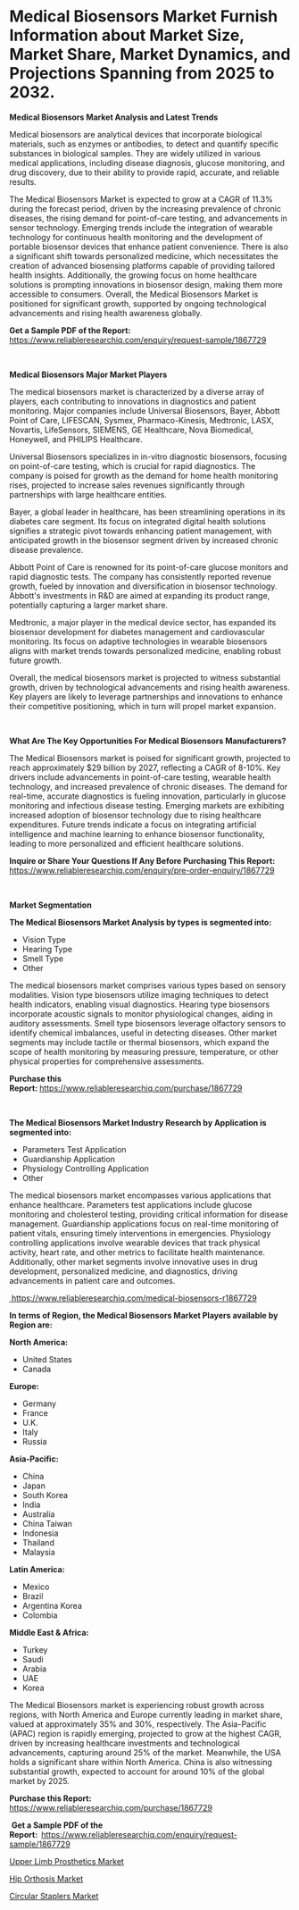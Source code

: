 <p><h1>Medical Biosensors Market Furnish Information about Market Size, Market Share, Market Dynamics, and Projections Spanning from 2025 to 2032.</h1></p><p><strong>Medical Biosensors Market Analysis and Latest Trends</strong></p>
<p><p>Medical biosensors are analytical devices that incorporate biological materials, such as enzymes or antibodies, to detect and quantify specific substances in biological samples. They are widely utilized in various medical applications, including disease diagnosis, glucose monitoring, and drug discovery, due to their ability to provide rapid, accurate, and reliable results. </p><p>The Medical Biosensors Market is expected to grow at a CAGR of 11.3% during the forecast period, driven by the increasing prevalence of chronic diseases, the rising demand for point-of-care testing, and advancements in sensor technology. Emerging trends include the integration of wearable technology for continuous health monitoring and the development of portable biosensor devices that enhance patient convenience. There is also a significant shift towards personalized medicine, which necessitates the creation of advanced biosensing platforms capable of providing tailored health insights. Additionally, the growing focus on home healthcare solutions is prompting innovations in biosensor design, making them more accessible to consumers. Overall, the Medical Biosensors Market is positioned for significant growth, supported by ongoing technological advancements and rising health awareness globally.</p></p>
<p><strong>Get a Sample PDF of the Report:&nbsp;</strong> <a href="https://www.reliableresearchiq.com/enquiry/request-sample/1867729?utm_campaign=99&utm_medium=2&utm_source=Github&utm_content=ia&utm_term=04032025&utm_id=medical-biosensors">https://www.reliableresearchiq.com/enquiry/request-sample/1867729</a></p>
<p>&nbsp;</p>
<p><strong>Medical Biosensors Major Market Players</strong></p>
<p><p>The medical biosensors market is characterized by a diverse array of players, each contributing to innovations in diagnostics and patient monitoring. Major companies include Universal Biosensors, Bayer, Abbott Point of Care, LIFESCAN, Sysmex, Pharmaco-Kinesis, Medtronic, LASX, Novartis, LifeSensors, SIEMENS, GE Healthcare, Nova Biomedical, Honeywell, and PHILIPS Healthcare.</p><p>Universal Biosensors specializes in in-vitro diagnostic biosensors, focusing on point-of-care testing, which is crucial for rapid diagnostics. The company is poised for growth as the demand for home health monitoring rises, projected to increase sales revenues significantly through partnerships with large healthcare entities.</p><p>Bayer, a global leader in healthcare, has been streamlining operations in its diabetes care segment. Its focus on integrated digital health solutions signifies a strategic pivot towards enhancing patient management, with anticipated growth in the biosensor segment driven by increased chronic disease prevalence.</p><p>Abbott Point of Care is renowned for its point-of-care glucose monitors and rapid diagnostic tests. The company has consistently reported revenue growth, fueled by innovation and diversification in biosensor technology. Abbott's investments in R&D are aimed at expanding its product range, potentially capturing a larger market share.</p><p>Medtronic, a major player in the medical device sector, has expanded its biosensor development for diabetes management and cardiovascular monitoring. Its focus on adaptive technologies in wearable biosensors aligns with market trends towards personalized medicine, enabling robust future growth.</p><p>Overall, the medical biosensors market is projected to witness substantial growth, driven by technological advancements and rising health awareness. Key players are likely to leverage partnerships and innovations to enhance their competitive positioning, which in turn will propel market expansion.</p></p>
<p>&nbsp;</p>
<p><strong>What Are The Key Opportunities For Medical Biosensors Manufacturers?</strong></p>
<p><p>The Medical Biosensors market is poised for significant growth, projected to reach approximately $29 billion by 2027, reflecting a CAGR of 8-10%. Key drivers include advancements in point-of-care testing, wearable health technology, and increased prevalence of chronic diseases. The demand for real-time, accurate diagnostics is fueling innovation, particularly in glucose monitoring and infectious disease testing. Emerging markets are exhibiting increased adoption of biosensor technology due to rising healthcare expenditures. Future trends indicate a focus on integrating artificial intelligence and machine learning to enhance biosensor functionality, leading to more personalized and efficient healthcare solutions.</p></p>
<p><strong>Inquire or Share Your Questions If Any Before Purchasing This Report:</strong> <a href="https://www.reliableresearchiq.com/enquiry/pre-order-enquiry/1867729?utm_campaign=99&utm_medium=2&utm_source=Github&utm_content=ia&utm_term=04032025&utm_id=medical-biosensors">https://www.reliableresearchiq.com/enquiry/pre-order-enquiry/1867729</a></p>
<p>&nbsp;</p>
<p><strong>Market Segmentation</strong></p>
<p><strong>The Medical Biosensors Market Analysis by types is segmented into:</strong></p>
<p><ul><li>Vision Type</li><li>Hearing Type</li><li>Smell Type</li><li>Other</li></ul></p>
<p><p>The medical biosensors market comprises various types based on sensory modalities. Vision type biosensors utilize imaging techniques to detect health indicators, enabling visual diagnostics. Hearing type biosensors incorporate acoustic signals to monitor physiological changes, aiding in auditory assessments. Smell type biosensors leverage olfactory sensors to identify chemical imbalances, useful in detecting diseases. Other market segments may include tactile or thermal biosensors, which expand the scope of health monitoring by measuring pressure, temperature, or other physical properties for comprehensive assessments.</p></p>
<p><strong>Purchase this Report:&nbsp;</strong><a href="https://www.reliableresearchiq.com/purchase/1867729?utm_campaign=99&utm_medium=2&utm_source=Github&utm_content=ia&utm_term=04032025&utm_id=medical-biosensors">https://www.reliableresearchiq.com/purchase/1867729</a></p>
<p>&nbsp;</p>
<p><strong>The Medical Biosensors Market Industry Research by Application is segmented into:</strong></p>
<p><ul><li>Parameters Test Application</li><li>Guardianship Application</li><li>Physiology Controlling Application</li><li>Other</li></ul></p>
<p><p>The medical biosensors market encompasses various applications that enhance healthcare. Parameters test applications include glucose monitoring and cholesterol testing, providing critical information for disease management. Guardianship applications focus on real-time monitoring of patient vitals, ensuring timely interventions in emergencies. Physiology controlling applications involve wearable devices that track physical activity, heart rate, and other metrics to facilitate health maintenance. Additionally, other market segments involve innovative uses in drug development, personalized medicine, and diagnostics, driving advancements in patient care and outcomes.</p></p>
<p><a href="https://www.reliableresearchiq.com/medical-biosensors-r1867729?utm_campaign=99&utm_medium=2&utm_source=Github&utm_content=ia&utm_term=04032025&utm_id=medical-biosensors">&nbsp;https://www.reliableresearchiq.com/medical-biosensors-r1867729</a></p>
<p><strong>In terms of Region, the Medical Biosensors Market Players available by Region are:</strong></p>
<p>
    <p> <strong> North America: </strong>
        <ul>
            <li>United States</li>
            <li>Canada</li>
        </ul>
        </p> 
    <p> <strong> Europe: </strong>
        <ul>
            <li>Germany</li>
            <li>France</li>
            <li>U.K.</li>
            <li>Italy</li>
            <li>Russia</li>
        </ul>
        </p> 
    <p> <strong> Asia-Pacific: </strong>
        <ul>
            <li>China</li>
            <li>Japan</li>
            <li>South Korea</li>
            <li>India</li>
            <li>Australia</li>
            <li>China Taiwan</li>
            <li>Indonesia</li>
            <li>Thailand</li>
            <li>Malaysia</li>
        </ul>
        </p> 
    <p> <strong> Latin America: </strong>
        <ul>
            <li>Mexico</li>
            <li>Brazil</li>
            <li>Argentina Korea</li>
            <li>Colombia</li>
        </ul>
        </p> 
    <p> <strong> Middle East & Africa: </strong>
        <ul>
            <li>Turkey</li>
            <li>Saudi</li>
            <li>Arabia</li>
            <li>UAE</li>
            <li>Korea</li>
        </ul>
    </p>
    </p>
<p><p>The Medical Biosensors market is experiencing robust growth across regions, with North America and Europe currently leading in market share, valued at approximately 35% and 30%, respectively. The Asia-Pacific (APAC) region is rapidly emerging, projected to grow at the highest CAGR, driven by increasing healthcare investments and technological advancements, capturing around 25% of the market. Meanwhile, the USA holds a significant share within North America. China is also witnessing substantial growth, expected to account for around 10% of the global market by 2025.</p></p>
<p><strong>Purchase this Report: </strong><a href="https://www.reliableresearchiq.com/purchase/1867729?utm_campaign=99&utm_medium=2&utm_source=Github&utm_content=ia&utm_term=04032025&utm_id=medical-biosensors">https://www.reliableresearchiq.com/purchase/1867729</a></p>
<p>&nbsp;<strong>Get a Sample PDF of the Report:&nbsp;&nbsp;</strong><a href="https://www.reliableresearchiq.com/enquiry/request-sample/1867729?utm_campaign=99&utm_medium=2&utm_source=Github&utm_content=ia&utm_term=04032025&utm_id=medical-biosensors">https://www.reliableresearchiq.com/enquiry/request-sample/1867729</a></p>
<p><strong></strong></p>
<p><p><a href="https://github.com/botocniveda/Market-Research-Report-List-1/blob/main/upper-limb-prosthetics-market.md?utm_campaign=99&utm_medium=2&utm_source=Github&utm_content=ia&utm_term=04032025&utm_id=medical-biosensors">Upper Limb Prosthetics Market</a></p><p><a href="https://github.com/cordaysamaya/Market-Research-Report-List-1/blob/main/hip-orthosis-market.md?utm_campaign=99&utm_medium=2&utm_source=Github&utm_content=ia&utm_term=04032025&utm_id=medical-biosensors">Hip Orthosis Market</a></p><p><a href="https://github.com/obajimlaweh59/Market-Research-Report-List-1/blob/main/circular-staplers-market.md?utm_campaign=99&utm_medium=2&utm_source=Github&utm_content=ia&utm_term=04032025&utm_id=medical-biosensors">Circular Staplers Market</a></p></p>